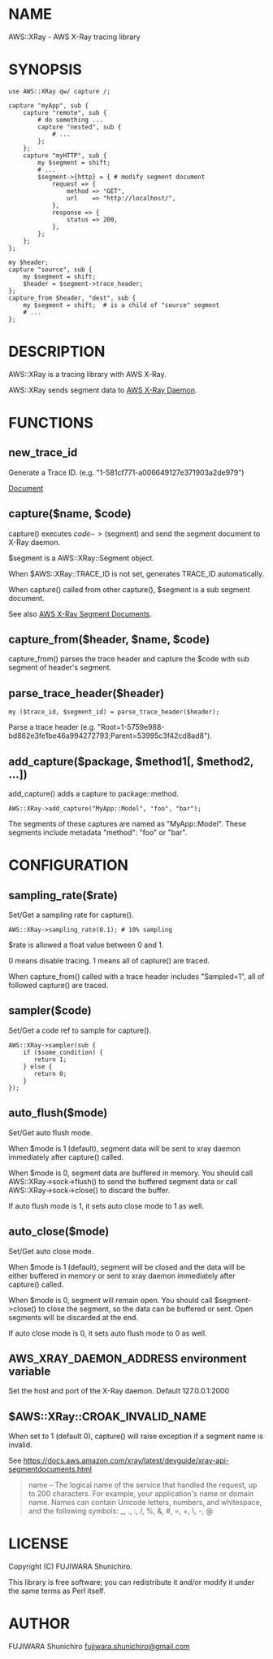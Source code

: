 # NAME

AWS::XRay - AWS X-Ray tracing library

# SYNOPSIS

    use AWS::XRay qw/ capture /;

    capture "myApp", sub {
        capture "remote", sub {
            # do something ...
            capture "nested", sub {
                # ...
            };
        };
        capture "myHTTP", sub {
            my $segment = shift;
            # ...
            $segment->{http} = { # modify segment document
                request => {
                    method => "GET",
                    url    => "http://localhost/",
                },
                response => {
                    status => 200,
                },
            };
        };
    };

    my $header;
    capture "source", sub {
        my $segment = shift;
        $header = $segment->trace_header;
    };
    capture_from $header, "dest", sub {
        my $segment = shift;  # is a child of "source" segment
        # ...
    };

# DESCRIPTION

AWS::XRay is a tracing library with AWS X-Ray.

AWS::XRay sends segment data to [AWS X-Ray Daemon](https://docs.aws.amazon.com/xray/latest/devguide/xray-daemon.html).

# FUNCTIONS

## new\_trace\_id

Generate a Trace ID. (e.g. "1-581cf771-a006649127e371903a2de979")

[Document](https://docs.aws.amazon.com/xray/latest/devguide/xray-api-sendingdata.html#xray-api-traceids)

## capture($name, $code)

capture() executes $code->($segment) and send the segment document to X-Ray daemon.

$segment is a AWS::XRay::Segment object.

When $AWS::XRay::TRACE\_ID is not set, generates TRACE\_ID automatically.

When capture() called from other capture(), $segment is a sub segment document.

See also [AWS X-Ray Segment Documents](https://docs.aws.amazon.com/xray/latest/devguide/xray-api-segmentdocuments.html).

## capture\_from($header, $name, $code)

capture\_from() parses the trace header and capture the $code with sub segment of header's segment.

## parse\_trace\_header($header)

    my ($trace_id, $segment_id) = parse_trace_header($header);

Parse a trace header (e.g. "Root=1-5759e988-bd862e3fe1be46a994272793;Parent=53995c3f42cd8ad8").

## add\_capture($package, $method1\[, $method2, ...\])

add\_capture() adds a capture to package::method.

    AWS::XRay->add_capture("MyApp::Model", "foo", "bar");

The segments of these captures are named as "MyApp::Model".
These segments include metadata "method": "foo" or "bar".

# CONFIGURATION

## sampling\_rate($rate)

Set/Get a sampling rate for capture().

    AWS::XRay->sampling_rate(0.1); # 10% sampling

$rate is allowed a float value between 0 and 1.

0 means disable tracing.
1 means all of capture() are traced.

When capture\_from() called with a trace header includes "Sampled=1", all of followed capture() are traced.

## sampler($code)

Set/Get a code ref to sample for capture().

    AWS::XRay->sampler(sub {
        if ($some_condition) {
           return 1;
        } else {
           return 0;
        }
    });

## auto\_flush($mode)

Set/Get auto flush mode.

When $mode is 1 (default), segment data will be sent to xray daemon immediately after capture() called.

When $mode is 0, segment data are buffered in memory. You should call AWS::XRay->sock->flush() to send the buffered segment data or call AWS::XRay->sock->close() to discard the buffer.

If auto flush mode is 1, it sets auto close mode to 1 as well.

## auto\_close($mode)

Set/Get auto close mode.

When $mode is 1 (default), segment will be closed and the data will be either buffered in memory or sent to xray daemon immediately after capture() called.

When $mode is 0, segment will remain open. You should call $segment->close() to close the segment, so the data can be buffered or sent. Open segments will be discarded at the end.

If auto close mode is 0, it sets auto flush mode to 0 as well.

## AWS\_XRAY\_DAEMON\_ADDRESS environment variable

Set the host and port of the X-Ray daemon. Default 127.0.0.1:2000

## $AWS::XRay::CROAK\_INVALID\_NAME

When set to 1 (default 0), capture() will raise exception if a segment name is invalid.

See https://docs.aws.amazon.com/xray/latest/devguide/xray-api-segmentdocuments.html

> name – The logical name of the service that handled the request, up to 200 characters.
> For example, your application's name or domain name.
> Names can contain Unicode letters, numbers, and whitespace, and the following symbols: \_, ., :, /, %, &, #, =, +, \\, -, @

# LICENSE

Copyright (C) FUJIWARA Shunichiro.

This library is free software; you can redistribute it and/or modify
it under the same terms as Perl itself.

# AUTHOR

FUJIWARA Shunichiro <fujiwara.shunichiro@gmail.com>
